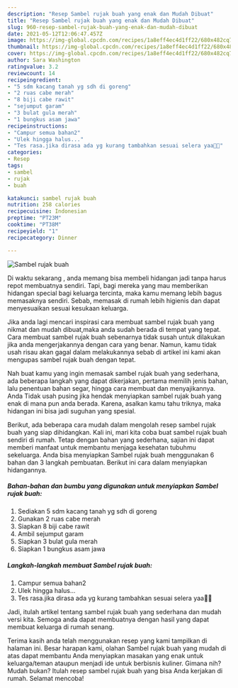 ```yaml
---
description: "Resep Sambel rujak buah yang enak dan Mudah Dibuat"
title: "Resep Sambel rujak buah yang enak dan Mudah Dibuat"
slug: 960-resep-sambel-rujak-buah-yang-enak-dan-mudah-dibuat
date: 2021-05-12T12:06:47.457Z
image: https://img-global.cpcdn.com/recipes/1a8eff4ec4d1ff22/680x482cq70/sambel-rujak-buah-foto-resep-utama.jpg
thumbnail: https://img-global.cpcdn.com/recipes/1a8eff4ec4d1ff22/680x482cq70/sambel-rujak-buah-foto-resep-utama.jpg
cover: https://img-global.cpcdn.com/recipes/1a8eff4ec4d1ff22/680x482cq70/sambel-rujak-buah-foto-resep-utama.jpg
author: Sara Washington
ratingvalue: 3.2
reviewcount: 14
recipeingredient:
- "5 sdm kacang tanah yg sdh di goreng"
- "2 ruas cabe merah"
- "8 biji cabe rawit"
- "sejumput garam"
- "3 bulat gula merah"
- "1 bungkus asam jawa"
recipeinstructions:
- "Campur semua bahan2"
- "Ulek hingga halus..."
- "Tes rasa.jika dirasa ada yg kurang tambahkan sesuai selera yaa🤗🤗"
categories:
- Resep
tags:
- sambel
- rujak
- buah

katakunci: sambel rujak buah 
nutrition: 258 calories
recipecuisine: Indonesian
preptime: "PT23M"
cooktime: "PT38M"
recipeyield: "1"
recipecategory: Dinner

---
```



![Sambel rujak buah](https://img-global.cpcdn.com/recipes/1a8eff4ec4d1ff22/680x482cq70/sambel-rujak-buah-foto-resep-utama.jpg)

Di waktu  sekarang , anda memang bisa membeli hidangan jadi tanpa harus repot membuatnya sendiri. Tapi, bagi mereka yang mau memberikan hidangan special bagi keluarga tercinta, maka kamu memang lebih bagus memasaknya sendiri. Sebab, memasak di rumah lebih higienis dan dapat menyesuaikan sesuai kesukaan keluarga.

Jika anda lagi mencari inspirasi cara membuat sambel rujak buah yang nikmat dan mudah dibuat,maka anda sudah berada di tempat yang tepat. Cara membuat sambel rujak buah  sebenarnya tidak susah untuk dilakukan jika anda mengerjakannya dengan cara yang benar. Namun, kamu tidak usah risau akan gagal dalam melakukannya 
sebab di artikel ini kami akan mengupas sambel rujak buah dengan tepat.  



Nah buat kamu yang ingin memasak sambel rujak buah yang sederhana, ada beberapa langkah yang dapat dikerjakan, pertama memilih jenis bahan, lalu penentuan bahan segar, hingga cara membuat dan menyajikannya. Anda Tidak usah pusing jika hendak menyiapkan sambel rujak buah yang enak di mana pun anda berada. Karena, asalkan kamu  tahu triknya, maka hidangan ini bisa jadi suguhan yang spesial.

Berikut, ada beberapa cara mudah dalam mengolah resep sambel rujak buah yang siap dihidangkan. Kali ini, mari kita coba buat sambel rujak buah sendiri di rumah. Tetap dengan bahan yang sederhana, sajian ini dapat memberi manfaat untuk membantu menjaga kesehatan tubuhmu sekeluarga. Anda bisa menyiapkan Sambel rujak buah menggunakan 6 bahan dan 3 langkah pembuatan. Berikut ini cara dalam menyiapkan hidangannya.

<!--inarticleads1-->

##### Bahan-bahan dan bumbu yang digunakan untuk menyiapkan Sambel rujak buah:

1. Sediakan 5 sdm kacang tanah yg sdh di goreng
1. Gunakan 2 ruas cabe merah
1. Siapkan 8 biji cabe rawit
1. Ambil sejumput garam
1. Siapkan 3 bulat gula merah
1. Siapkan 1 bungkus asam jawa




<!--inarticleads2-->

##### Langkah-langkah membuat Sambel rujak buah:

1. Campur semua bahan2
1. Ulek hingga halus...
1. Tes rasa.jika dirasa ada yg kurang tambahkan sesuai selera yaa🤗🤗




Jadi, itulah artikel tentang  sambel rujak buah  yang sederhana dan mudah versi kita. Semoga anda dapat membuatnya dengan hasil yang dapat membuat keluarga di rumah senang. 

Terima kasih anda telah menggunakan resep yang kami tampilkan di halaman ini. Besar harapan kami, olahan  Sambel rujak buah yang mudah di atas dapat membantu Anda menyiapkan masakan yang enak untuk keluarga/teman ataupun menjadi ide untuk berbisnis kuliner. Gimana nih? Mudah bukan? Itulah resep sambel rujak buah yang bisa Anda kerjakan di rumah. Selamat mencoba!

